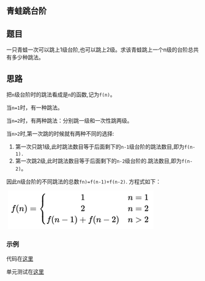 ## 青蛙跳台阶

## 题目

一只青蛙一次可以跳上1级台阶,也可以跳上2级。求该青蛙跳上一个n级的台阶总共有多少种跳法。

## 思路

把`n`级台阶时的跳法看成是`n`的函数,记为`f(n)`。

当`n=1`时，有一种跳法。

当`n=2`时，有两种跳法：分别跳一级和一次性跳两级。

当`n>2`时,第一次跳的时候就有两种不同的选择:

1. 第一次只跳1级,此时跳法数目等于后面剩下的`n-1`级台阶的跳法数目,即为`f(n-1).`
2. 第一次跳2级,此时跳法数目等于后面剩下的`n-2`级台阶的.跳法数目,即为`f(n-2)`。

因此n级台阶的不同跳法的总数`fn)=f(n-1)+f(n-2)`. 方程式如下：

 ![Fibonacci](jump.png)



### 示例

代码在[这里](FrogJump.java)

单元测试在[这里](../../../test/java/question_9_1/FrogJumpTest.java)

